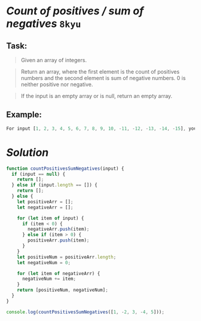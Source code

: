 # *Count of positives / sum of negatives* `8kyu`
## Task:

> Given an array of integers.

> Return an array, where the first element is the count of positives numbers and the second element is sum of negative numbers. 0 is neither positive nor negative.

> If the input is an empty array or is null, return an empty array. 

## Example:

``` js
For input [1, 2, 3, 4, 5, 6, 7, 8, 9, 10, -11, -12, -13, -14, -15], you should return [10, -65].
```

# *Solution*

``` js
function countPositivesSumNegatives(input) {
  if (input == null) {
    return [];
  } else if (input.length == []) {
    return [];
  } else {
    let positiveArr = [];
    let negativeArr = [];

    for (let item of input) {
      if (item < 0) {
        negativeArr.push(item);
      } else if (item > 0) {
        positiveArr.push(item);
      }
    }
    let positiveNum = positiveArr.length;
    let negativeNum = 0;

    for (let item of negativeArr) {
      negativeNum += item;
    }
    return [positiveNum, negativeNum];
  }
}

console.log(countPositivesSumNegatives([1, -2, 3, -4, 5]));
```

